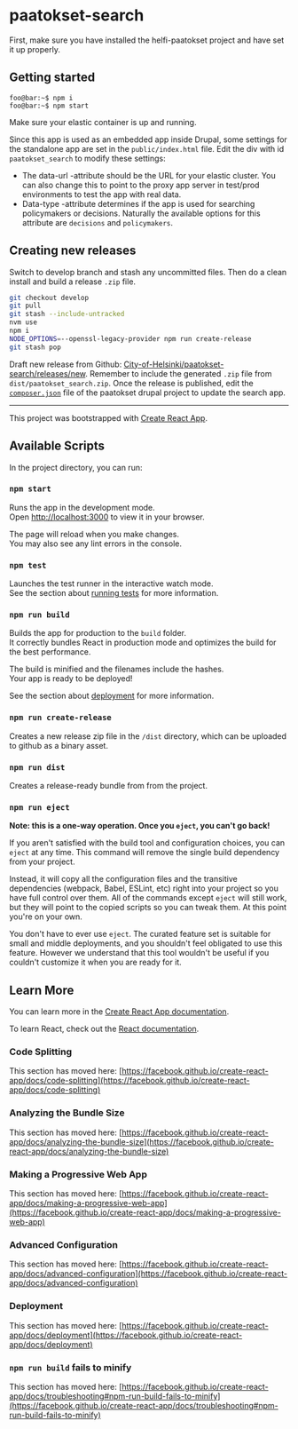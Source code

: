 # paatokset-search

First, make sure you have installed the helfi-paatokset project and have set it up properly.

## Getting started

```console
foo@bar:~$ npm i
foo@bar:~$ npm start
```

Make sure your elastic container is up and running.

Since this app is used as an embedded app inside Drupal, some settings for the standalone app are set in the `public/index.html` file. Edit the div with id `paatokset_search` to modify these settings:

- The data-url -attribute should be the URL for your elastic cluster. You can also change this to point to the proxy app server in test/prod environments to test the app with real data.
- Data-type -attribute determines if the app is used for searching policymakers or decisions. Naturally the available options for this attribute are `decisions` and `policymakers`.

## Creating new releases

Switch to develop branch and stash any uncommitted files. Then do a clean install and build a release `.zip` file.

```sh
git checkout develop
git pull
git stash --include-untracked
nvm use
npm i
NODE_OPTIONS=--openssl-legacy-provider npm run create-release
git stash pop
```

Draft new release from Github: [City-of-Helsinki/paatokset-search/releases/new](https://github.com/City-of-Helsinki/paatokset-search/releases/new). Remember to include the generated `.zip` file from `dist/paatokset_search.zip`. Once the release is published, edit the [`composer.json`](https://github.com/City-of-Helsinki/helsinki-paatokset/blob/develop/composer.json) file of the paatokset drupal project to update the search app.

---

This project was bootstrapped with [Create React App](https://github.com/facebook/create-react-app).

## Available Scripts

In the project directory, you can run:

### `npm start`

Runs the app in the development mode.\
Open [http://localhost:3000](http://localhost:3000) to view it in your browser.

The page will reload when you make changes.\
You may also see any lint errors in the console.

### `npm test`

Launches the test runner in the interactive watch mode.\
See the section about [running tests](https://facebook.github.io/create-react-app/docs/running-tests) for more information.

### `npm run build`

Builds the app for production to the `build` folder.\
It correctly bundles React in production mode and optimizes the build for the best performance.

The build is minified and the filenames include the hashes.\
Your app is ready to be deployed!

See the section about [deployment](https://facebook.github.io/create-react-app/docs/deployment) for more information.

### `npm run create-release`

Creates a new release zip file in the `/dist` directory, which can be uploaded to github as a binary asset.

### `npm run dist`

Creates a release-ready bundle from from the project.

### `npm run eject`

**Note: this is a one-way operation. Once you `eject`, you can't go back!**

If you aren't satisfied with the build tool and configuration choices, you can `eject` at any time. This command will remove the single build dependency from your project.

Instead, it will copy all the configuration files and the transitive dependencies (webpack, Babel, ESLint, etc) right into your project so you have full control over them. All of the commands except `eject` will still work, but they will point to the copied scripts so you can tweak them. At this point you're on your own.

You don't have to ever use `eject`. The curated feature set is suitable for small and middle deployments, and you shouldn't feel obligated to use this feature. However we understand that this tool wouldn't be useful if you couldn't customize it when you are ready for it.

## Learn More

You can learn more in the [Create React App documentation](https://facebook.github.io/create-react-app/docs/getting-started).

To learn React, check out the [React documentation](https://reactjs.org/).

### Code Splitting

This section has moved here: [https://facebook.github.io/create-react-app/docs/code-splitting](https://facebook.github.io/create-react-app/docs/code-splitting)

### Analyzing the Bundle Size

This section has moved here: [https://facebook.github.io/create-react-app/docs/analyzing-the-bundle-size](https://facebook.github.io/create-react-app/docs/analyzing-the-bundle-size)

### Making a Progressive Web App

This section has moved here: [https://facebook.github.io/create-react-app/docs/making-a-progressive-web-app](https://facebook.github.io/create-react-app/docs/making-a-progressive-web-app)

### Advanced Configuration

This section has moved here: [https://facebook.github.io/create-react-app/docs/advanced-configuration](https://facebook.github.io/create-react-app/docs/advanced-configuration)

### Deployment

This section has moved here: [https://facebook.github.io/create-react-app/docs/deployment](https://facebook.github.io/create-react-app/docs/deployment)

### `npm run build` fails to minify

This section has moved here: [https://facebook.github.io/create-react-app/docs/troubleshooting#npm-run-build-fails-to-minify](https://facebook.github.io/create-react-app/docs/troubleshooting#npm-run-build-fails-to-minify)
